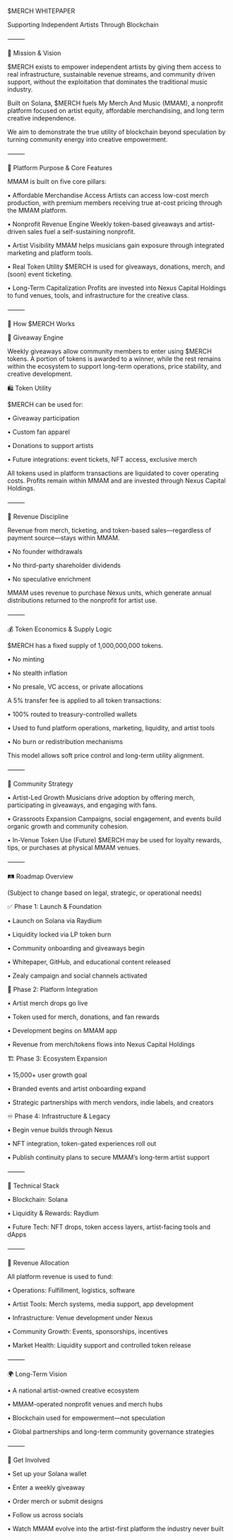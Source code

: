 $MERCH WHITEPAPER

Supporting Independent Artists Through Blockchain

⸻

🧭 Mission & Vision

$MERCH exists to empower independent artists by giving them access to real infrastructure, sustainable revenue streams, and community driven support, without the exploitation that dominates the traditional music industry.

Built on Solana, $MERCH fuels My Merch And Music (MMAM), a nonprofit platform focused on artist equity, affordable merchandising, and long term creative independence.

We aim to demonstrate the true utility of blockchain beyond speculation by turning community energy into creative empowerment.

⸻

🎯 Platform Purpose & Core Features

MMAM is built on five core pillars:

•	Affordable Merchandise Access
Artists can access low-cost merch production, with premium members receiving true at-cost pricing through the MMAM platform.

•	Nonprofit Revenue Engine
Weekly token-based giveaways and artist-driven sales fuel a self-sustaining nonprofit.

•	Artist Visibility
MMAM helps musicians gain exposure through integrated marketing and platform tools.

•	Real Token Utility
$MERCH is used for giveaways, donations, merch, and (soon) event ticketing.

•	Long-Term Capitalization
Profits are invested into Nexus Capital Holdings to fund venues, tools, and infrastructure for the creative class.

⸻

💠 How $MERCH Works

🔁 Giveaway Engine

Weekly giveaways allow community members to enter using $MERCH tokens. A portion of tokens is awarded to a winner, while the rest remains within the ecosystem to support long-term operations, price stability, and creative development.

🛍 Token Utility

$MERCH can be used for:

•	Giveaway participation

•	Custom fan apparel

•	Donations to support artists

•	Future integrations: event tickets, NFT access, exclusive merch

All tokens used in platform transactions are liquidated to cover operating costs. Profits remain within MMAM and are invested through Nexus Capital Holdings.

⸻

💼 Revenue Discipline

Revenue from merch, ticketing, and token-based sales—regardless of payment source—stays within MMAM.

•	No founder withdrawals

•	No third-party shareholder dividends

•	No speculative enrichment

MMAM uses revenue to purchase Nexus units, which generate annual distributions returned to the nonprofit for artist use.

⸻

💰 Token Economics & Supply Logic

$MERCH has a fixed supply of 1,000,000,000 tokens.

•	No minting

•	No stealth inflation

•	No presale, VC access, or private allocations

A 5% transfer fee is applied to all token transactions:

•	100% routed to treasury-controlled wallets

•	Used to fund platform operations, marketing, liquidity, and artist tools

•	No burn or redistribution mechanisms

This model allows soft price control and long-term utility alignment.

⸻

🌱 Community Strategy

•	Artist-Led Growth
Musicians drive adoption by offering merch, participating in giveaways, and engaging with fans.

•	Grassroots Expansion
Campaigns, social engagement, and events build organic growth and community cohesion.

•	In-Venue Token Use (Future)
$MERCH may be used for loyalty rewards, tips, or purchases at physical MMAM venues.

⸻

🛤 Roadmap Overview

(Subject to change based on legal, strategic, or operational needs)

✅ Phase 1: Launch & Foundation

•	Launch on Solana via Raydium

•	Liquidity locked via LP token burn

•	Community onboarding and giveaways begin

•	Whitepaper, GitHub, and educational content released

•	Zealy campaign and social channels activated

🔄 Phase 2: Platform Integration

•	Artist merch drops go live

•	Token used for merch, donations, and fan rewards

•	Development begins on MMAM app 

•	Revenue from merch/tokens flows into Nexus Capital Holdings

🏗 Phase 3: Ecosystem Expansion

•	15,000+ user growth goal


•	Branded events and artist onboarding expand

•	Strategic partnerships with merch vendors, indie labels, and creators

♾ Phase 4: Infrastructure & Legacy

•	Begin venue builds through Nexus

•	NFT integration, token-gated experiences roll out

•	Publish continuity plans to secure MMAM’s long-term artist support

⸻

🧱 Technical Stack

•	Blockchain: Solana

•	Liquidity & Rewards: Raydium

•	Future Tech: NFT drops, token access layers, artist-facing tools and dApps

⸻

🔄 Revenue Allocation

All platform revenue is used to fund:

•	Operations: Fulfillment, logistics, software

•	Artist Tools: Merch systems, media support, app development

•	Infrastructure: Venue development under Nexus

•	Community Growth: Events, sponsorships, incentives

•	Market Health: Liquidity support and controlled token release

⸻

🌍 Long-Term Vision

•	A national artist-owned creative ecosystem


•	MMAM-operated nonprofit venues and merch hubs

•	Blockchain used for empowerment—not speculation

•	Global partnerships and long-term community governance strategies

⸻

🧭 Get Involved

•	Set up your Solana wallet

•	Enter a weekly giveaway

•	Order merch or submit designs

•	Follow us across socials

•	Watch MMAM evolve into the artist-first platform the industry never built
